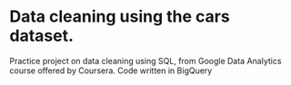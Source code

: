# Data cleaning using the cars dataset.
Practice project on data cleaning using SQL, from Google Data Analytics course offered by Coursera.
Code written in BigQuery